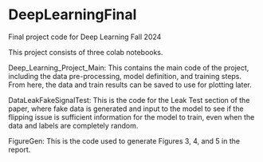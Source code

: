# DeepLearningFinal
Final project code for Deep Learning Fall 2024

This project consists of three colab notebooks.

Deep_Learning_Project_Main: 
This contains the main code of the project, including the data pre-processing, model definition, and training steps. From here, the data and train results can be saved to use for plotting later.

DataLeakFakeSignalTest:
This is the code for the Leak Test section of the paper, where fake data is generated and input to the model to see if the flipping issue is sufficient information for the model to train, even when the data and labels are completely random.

FigureGen:
This is the code used to generate Figures 3, 4, and 5 in the report.

